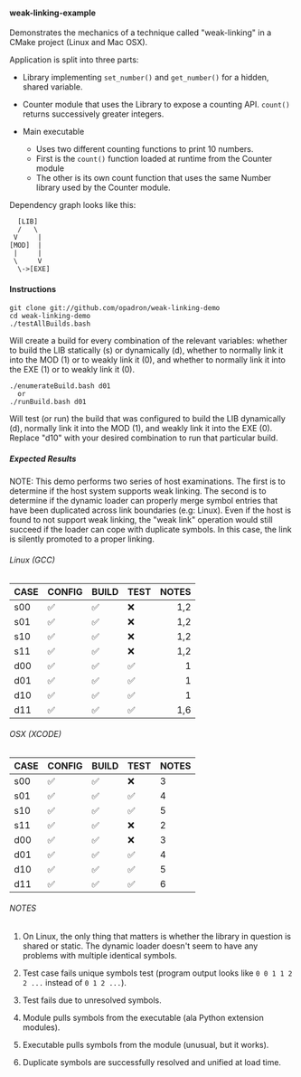 
#### weak-linking-example

Demonstrates the mechanics of a technique called "weak-linking" in a CMake
project (Linux and Mac OSX).

Application is split into three parts:
  - Library implementing `set_number()` and `get_number()` for a hidden, shared
    variable.

  - Counter module that uses the Library to expose a counting API.
    `count()` returns successively greater integers.

  - Main executable
    - Uses two different counting functions to print 10 numbers.
    - First is the `count()` function loaded at runtime from the Counter module
    - The other is its own count function that uses the same Number library used
      by the Counter module.

Dependency graph looks like this:
```
  [LIB]
  /   \
 V     |
[MOD]  |
 |     |
 \     V
  \->[EXE]
```

#### Instructions

```
git clone git://github.com/opadron/weak-linking-demo
cd weak-linking-demo
./testAllBuilds.bash
```

Will create a build for every combination of the relevant variables: whether to
build the LIB statically (s) or dynamically (d), whether to normally link it
into the MOD (1) or to weakly link it (0), and whether to normally link it into
the EXE (1) or to weakly link it (0).

```
./enumerateBuild.bash d01
  or
./runBuild.bash d01
```

Will test (or run) the build that was configured to build the LIB dynamically
(d), normally link it into the MOD (1), and weakly link it into the EXE (0).
Replace "d10" with your desired combination to run that particular build.

##### Expected Results

NOTE: This demo performs two series of host examinations.  The first is to
determine if the host system supports weak linking.  The second is to determine
if the dynamic loader can properly merge symbol entries that have been
duplicated across link boundaries (e.g: Linux).  Even if the host is found to
not support weak linking, the "weak link" operation would still succeed if the
loader can cope with duplicate symbols.  In this case, the link is silently
promoted to a proper linking.

###### Linux (GCC)

|CASE|CONFIG            |BUILD             |TEST              |NOTES|
|----|------------------|------------------|------------------|----:|
|s00 |:white_check_mark:|:white_check_mark:|:x:               |  1,2|
|s01 |:white_check_mark:|:white_check_mark:|:x:               |  1,2|
|s10 |:white_check_mark:|:white_check_mark:|:x:               |  1,2|
|s11 |:white_check_mark:|:white_check_mark:|:x:               |  1,2|
|d00 |:white_check_mark:|:white_check_mark:|:white_check_mark:|    1|
|d01 |:white_check_mark:|:white_check_mark:|:white_check_mark:|    1|
|d10 |:white_check_mark:|:white_check_mark:|:white_check_mark:|    1|
|d11 |:white_check_mark:|:white_check_mark:|:white_check_mark:|  1,6|

###### OSX (XCODE)

|CASE|CONFIG            |BUILD             |TEST              |NOTES|
|----|------------------|------------------|------------------|-----|
|s00 |:white_check_mark:|:white_check_mark:|:x:               |    3|
|s01 |:white_check_mark:|:white_check_mark:|:white_check_mark:|    4|
|s10 |:white_check_mark:|:white_check_mark:|:white_check_mark:|    5|
|s11 |:white_check_mark:|:white_check_mark:|:x:               |    2|
|d00 |:white_check_mark:|:white_check_mark:|:x:               |    3|
|d01 |:white_check_mark:|:white_check_mark:|:white_check_mark:|    4|
|d10 |:white_check_mark:|:white_check_mark:|:white_check_mark:|    5|
|d11 |:white_check_mark:|:white_check_mark:|:white_check_mark:|    6|

###### NOTES

  1. On Linux, the only thing that matters is whether the library in question is
  shared or static.  The dynamic loader doesn't seem to have any problems with
  multiple identical symbols.

  1. Test case fails unique symbols test (program output looks like
  `0 0 1 1 2 2 ...` instead of `0 1 2 ...`).

  1. Test fails due to unresolved symbols.

  1. Module pulls symbols from the executable (ala Python extension modules).

  1. Executable pulls symbols from the module (unusual, but it works).

  1. Duplicate symbols are successfully resolved and unified at load time.

